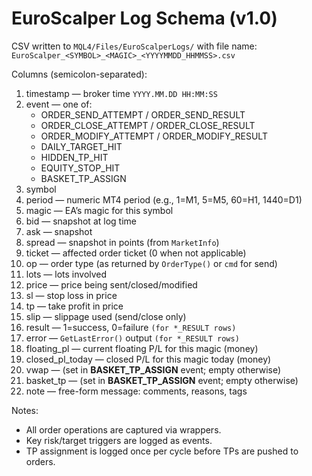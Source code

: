 # EuroScalper Log Schema (v1.0)

CSV written to `MQL4/Files/EuroScalperLogs/` with file name:
`EuroScalper_<SYMBOL>_<MAGIC>_<YYYYMMDD_HHMMSS>.csv`

Columns (semicolon-separated):

1. timestamp — broker time `YYYY.MM.DD HH:MM:SS`
2. event — one of:
   - ORDER_SEND_ATTEMPT / ORDER_SEND_RESULT
   - ORDER_CLOSE_ATTEMPT / ORDER_CLOSE_RESULT
   - ORDER_MODIFY_ATTEMPT / ORDER_MODIFY_RESULT
   - DAILY_TARGET_HIT
   - HIDDEN_TP_HIT
   - EQUITY_STOP_HIT
   - BASKET_TP_ASSIGN
3. symbol
4. period — numeric MT4 period (e.g., 1=M1, 5=M5, 60=H1, 1440=D1)
5. magic — EA’s magic for this symbol
6. bid — snapshot at log time
7. ask — snapshot
8. spread — snapshot in points (from `MarketInfo`)
9. ticket — affected order ticket (0 when not applicable)
10. op — order type (as returned by `OrderType()` or `cmd` for send)
11. lots — lots involved
12. price — price being sent/closed/modified
13. sl — stop loss in price
14. tp — take profit in price
15. slip — slippage used (send/close only)
16. result — 1=success, 0=failure `(for *_RESULT rows)`
17. error — `GetLastError()` output `(for *_RESULT rows)`
18. floating_pl — current floating P/L for this magic (money)
19. closed_pl_today — closed P/L for this magic today (money)
20. vwap — (set in **BASKET_TP_ASSIGN** event; empty otherwise)
21. basket_tp — (set in **BASKET_TP_ASSIGN** event; empty otherwise)
22. note — free-form message: comments, reasons, tags

Notes:
- All order operations are captured via wrappers.
- Key risk/target triggers are logged as events.
- TP assignment is logged once per cycle before TPs are pushed to orders.
